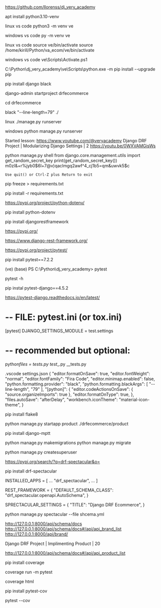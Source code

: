 https://github.com/llorenss/dj_very_academy

apt install python3.10-venv

linux vs code
python3 -m venv ve

windows vs code
py -m venv ve

linux vs code
source ve/bin/activate
source /home/kirill/Python/va_ecom/ve/bin/activate

windows vs code
ve\Scripts\Activate.ps1

C:\Python\dj_very_academy\ve\Scripts\python.exe -m pip install --upgrade pip

pip install django black

django-admin startproject drfecommerce

cd drfecommerce

black "--line-length=79" ./

linux
./manage.py runserver

windows
python manage.py runserver

Started lesson:
https://www.youtube.com/@veryacademy
Django DRF Project | Modularizing Django Settings | 2
https://youtu.be/0WXVAMGisWs

python manage.py shell
from django.core.management.utils import get_random_secret_key
print(get_random_secret_key())
m0zl&+r%jyb0$6l+7@v)qaclmgq2awf^4_cj1b5=qm&uwvk5$c

    Use quit() or Ctrl-Z plus Return to exit

pip freeze > requirements.txt

pip install -r requirements.txt

https://pypi.org/project/python-dotenv/

pip install python-dotenv

pip install djangorestframework

https://pypi.org/

https://www.django-rest-framework.org/

https://pypi.org/project/pytest/

pip install pytest==7.2.2

(ve) (base) PS C:\Python\dj_very_academy> pytest

pytest -h

pip instal pytest-django==4.5.2

https://pytest-django.readthedocs.io/en/latest/

# -- FILE: pytest.ini (or tox.ini)

[pytest]
DJANGO_SETTINGS_MODULE = test.settings

# -- recommended but optional:

python*files = tests.py test*_.py _\_tests.py

.vscode
settings.json
{
"editor.formatOnSave": true,
"editor.fontWeight": "normal",
"editor.fontFamily": "Fira Code",
"editor.minimap.enabled": false,
"python.formatting.provider": "black",
"python.formatting.blackArgs": [
"--line-length",
"79"
],
"[python]": {
"editor.codeActionsOnSave": {
"source.organizeImports": true
},
"editor.formatOnType": true,
},
"files.autoSave": "afterDelay",
"workbench.iconTheme": "material-icon-theme",
}

pip install flake8

python manage.py startapp product ./drfecommerce/product

pip install django-mptt

python manage.py makemigrations
python manage.py migrate

python manage.py createsuperuser

https://pypi.org/search/?q=drf-spectacular&o=

pip install drf-spectacular

INSTALLED_APPS = [
...
"drf_spectacular",
...
]

REST_FRAMEWORK = {
"DEFAULT_SCHEMA_CLASS": "drf_spectacular.openapi.AutoSchema",
}

SPRECTACULAR_SETTINGS = {
"TITLE": "Django DRF Ecommerce",
}

python manage.py spectacular --file shcema.yml

http://127.0.0.1:8000/api/schema/docs
http://127.0.0.1:8000/api/schema/docs#/api/api_brand_list
http://127.0.0.1:8000/api/brand/


 Django DRF Project | Implimenting Product | 20 

 http://127.0.0.1:8000/api/schema/docs#/api/api_product_list


 pip install coverage

 coverage run -m pytest

 coverage html

 pip install pytest-cov

 pytest --cov